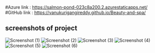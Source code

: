 #Azure link : https://salmon-pond-023c8a200.2.azurestaticapps.net/
#GitHub link : https://vanukurigangireddy.github.io/Beauty-and-spa/

## screenshots of project  ##
![Screenshot (1)](https://user-images.githubusercontent.com/116866711/204099943-edde587f-f2c3-4a6f-8b0d-d6bdb2dc1af0.png)
![Screenshot (2)](https://user-images.githubusercontent.com/116866711/204099947-f8e69c89-523a-4e0a-9a3b-83cf3ed8be9f.png)
![Screenshot (3)](https://user-images.githubusercontent.com/116866711/204099948-0b375029-beee-44fd-84d0-5584aa2ce475.png)
![Screenshot (4)](https://user-images.githubusercontent.com/116866711/204099950-ebc7a405-4c91-4808-87f4-53892550dfd4.png)
![Screenshot (5)](https://user-images.githubusercontent.com/116866711/204099952-ab741706-31af-412d-b1ae-5c3da1aed444.png)
![Screenshot (6)](https://user-images.githubusercontent.com/116866711/204099954-6fab1bc6-85b0-451b-973a-a35726145ef7.png)
